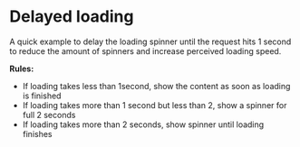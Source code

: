 # Delayed loading

A quick example to delay the loading spinner until the request hits 1 second to
reduce the amount of spinners and increase perceived loading speed.

**Rules:**

- If loading takes less than 1second, show the content as soon as loading is finished
- If loading takes more than 1 second but less than 2, show a spinner for full 2 seconds
- If loading takes more than 2 seconds, show spinner until loading finishes
